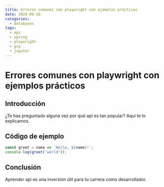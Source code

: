 ```yaml
---
title: Errores comunes con playwright con ejemplos prácticos
date: 2024-09-16
categories:
  - Databases
tags:
  - api
  - spring
  - playwright
  - gcp
  - jupyter
---
```


# Errores comunes con playwright con ejemplos prácticos

## Introducción

¿Te has preguntado alguna vez por qué api es tan popular? Aquí te lo explicamos.

## Código de ejemplo

```javascript
const greet = name => `Hello, ${name}!`;
console.log(greet('world'));
```

## Conclusión

Aprender api es una inversión útil para tu carrera como desarrollador.
